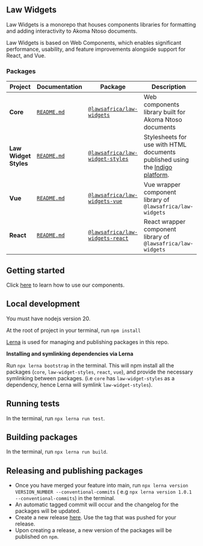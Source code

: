 ## Law Widgets

Law Widgets is a monorepo that houses components libraries for formatting and adding interactivity to Akoma Ntoso documents.

Law Widgets is based on Web Components, which enables significant performance, usability, and feature improvements 
alongside support for React, and Vue.

### Packages

| Project               | Documentation                              | Package                                                                                         | Description                                                                                                    |
|-----------------------|--------------------------------------------|-------------------------------------------------------------------------------------------------|----------------------------------------------------------------------------------------------------------------|
| **Core**              | [`README.md`](core/README.md)              | [`@lawsafrica/law-widgets`](https://www.npmjs.com/package/@lawsafrica/law-widgets)              | Web components library built for Akoma Ntoso documents                                                         |
| **Law Widget Styles** | [`README.md`](law-widget-styles/README.md) | [`@lawsafrica/law-widget-styles`](https://www.npmjs.com/package/@lawsafrica/law-widget-styles)  | Stylesheets for use with HTML documents published using the [Indigo platform](https://indigo.readthedocs.org). |
| **Vue**               | [`README.md`](packages/vue/README.md)      | [`@lawsafrica/law-widgets-vue`](https://www.npmjs.com/package/@lawsafrica/law-widgets-vue)      | Vue wrapper component library of `@lawsafrica/law-widgets`                                                     |
| **React**             | [`README.md`](packages/react/README.md)    | [`@lawsafrica/law-widgets-react`](https://www.npmjs.com/package/@lawsafrica//law-widgets-react) | React wrapper component library of `@lawsafrica/law-widgets`                                                   |

## Getting started
Click [here](core/README.md#components) to learn how to use our components.


## Local development
You must have nodejs version 20.

At the root of project in your terminal, run `npm install`

[Lerna](https://lerna.js.org/) is used for managing and publishing packages in this repo.

**Installing and symlinking dependencies via Lerna**

Run `npx lerna bootstrap` in the terminal. This will npm install all the packages (`core`, `law-widget-styles`, `react`, `vue`), 
and provide the necessary symlinking between packages. (i.e `core` has `law-widget-styles` as a dependency, hence Lerna will
symlink `law-widget-styles`).

## Running tests 
In the terminal, run `npx lerna run test`.

## Building packages
In the terminal, run `npx lerna run build`.

## Releasing and publishing packages

- Once you have merged your feature into main, run `npx lerna version VERSION_NUMBER --conventional-commits` (
  e.g `npx lerna version 1.0.1 --conventional-commits`) in the terminal.
- An automatic tagged commit will occur and the changelog for the packages will be updated.
- Create a new release [here](https://github.com/laws-africa/law-widgets/releases/new). Use the tag that was pushed for your release.
- Upon creating a release, a new version of the packages will be published on `npm`.
